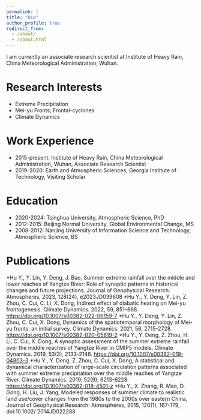 ```yaml
---
permalink: /
title: "Bio"
author_profile: true
redirect_from: 
  - /about/
  - /about.html
---
```


I am currently an associate research scientist at Institute of Heavy Rain, China Meteorological Administration, Wuhan.

Research Interests
======
* Extreme Precipitation
* Mei-yu Fronts; Frontal-cyclones
* Climate Dynamics

Work Experience
======
* 2015-present: Institute of Heavy Rain, China Meteorological Administration, Wuhan, Associate Research Scientist
* 2019-2020: Earth and Atmospheric Sciences, Georgia Institute of Technology, Visiting Scholar

Education
======
* 2020-2024: Tsinghua University, Atmospheric Science, PhD
* 2012-2015: Beijing Normal University, Global Environmental Change, MS
* 2008-2012: Nanjing University of Information Science and Technology, Atmospheric Science, BS

Publications
======
*Hu Y., Y. Lin, Y. Deng, J. Bao, Summer extreme rainfall over the middle and lower reaches of Yangtze River: Role of synoptic patterns in historical changes and future projections. Journal of Geophysical Research: Atmospheres, 2023, 128(24), e2023JD039608
*Hu Y., Y. Deng, Y. Lin, Z. Zhou, C. Cui, C. Li, X. Dong, Indirect effect of diabatic heating on Mei-yu frontogenesis. Climate Dynamics. 2022, 59, 851–868. https://doi.org/10.1007/s00382-022-06159-7
*Hu Y., Y. Deng, Y. Lin, Z. Zhou, C. Cui, X. Dong, Dynamics of the spatiotemporal morphology of Mei-yu fronts: an initial survey. Climate Dynamics. 2021, 56, 2715-2728. https://doi.org/10.1007/s00382-020-05619-2
*Hu Y., Y. Deng, Z. Zhou, H. Li, C. Cui, X. Dong, A synoptic assessment of the summer extreme rainfall over the middle reaches of Yangtze River in CMIP5 models. Climate Dynamics. 2019, 53(3), 2133-2146. https://doi.org/10.1007/s00382-019-04803-3
*Hu Y., Y. Deng, Z. Zhou, C. Cui, X. Dong, A statistical and dynamical characterization of large-scale circulation patterns associated with summer extreme precipitation over the middle reaches of Yangtze River. Climate Dynamics. 2019, 52(9), 6213-6228. https://doi.org/10.1007/s00382-018-4501-z
*Hu Y., X. Zhang, R. Mao, D. Gong, H. Liu, J. Yang, Modeled responses of summer climate to realistic land use/cover changes from the 1980s to the 2000s over eastern China, Journal of Geophysical Research: Atmospheres, 2015, 120(1), 167-179, doi:10.1002/ 2014JD022288

